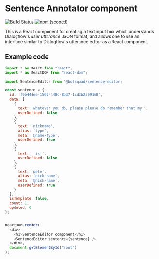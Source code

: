 # Sentence Annotator component

[![Build Status](https://travis-ci.com/botsquad/sentence-annotator.svg?branch=master)](https://travis-ci.com/botsquad/sentence-annotator)
[![npm (scoped)](https://img.shields.io/npm/v/@botsquad/sentence-annotator)](https://www.npmjs.com/package/@botsquad/sentence-annotator)

This is a React component for creating a text input box which understands Dialogflow's *user
utterance* JSON format, and allows one to use an interface similar to Dialogflow's utterance editor
as a React component.

## Example code

```javascript
import * as React from "react";
import * as ReactDOM from "react-dom";

import SentenceEditor from '@botsquad/sentence-editor;

const sentence = {
  id: 'f9b44dee-1562-448c-8b37-1cd3b2399160',
  data: [
    {
      text: 'whatever you do, please please do remember that my ',
      userDefined: false
    },
    {
      text: 'nickname',
      alias: 'type',
      meta: '@name-type',
      userDefined: true
    },
    {
      text: ' is ',
      userDefined: false
    },
    {
      text: 'pete',
      alias: 'nick-name',
      meta: '@nick-name',
      userDefined: true
    }
  ],
  isTemplate: false,
  count: 1,
  updated: 0
};


ReactDOM.render(
  <div>
    <h1>SentenceEditor component</h1>
    <SentenceEditor sentence={sentence} />
  </div>,
  document.getElementById("root")
);
```
